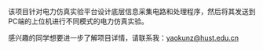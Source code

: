 该项目针对电力仿真实验平台设计底层信息采集电路和处理程序，然后将其发送到PC端的上位机进行不同模式的电力仿真实验。

感兴趣的同学想要进一步了解项目详情，请联系我：yaokunz@hust.edu.cn

